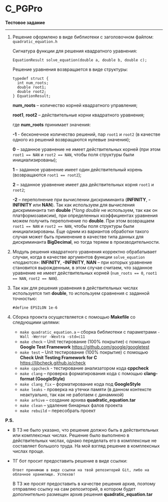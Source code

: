 # C_PGPro

**Тестовое задание**

---

1. Решение оформлено в виде библиотеки с заголовочном файлом:
    `quadratic_equation.h`
  	
  	Cигнатура функции для решения квадратного уравнения:
  	
  	`EquationResult solve_equation(double a, double b, double c);`
  	
  	Решение уравнения возвращается в виде структуры:
  	```
    typedef struct {
      int num_roots;
      double root1;
      double root2;
    } EquationResult;
   ```
   
   **num_roots** – количество корней квадратного управления;

   **root1**, **root2** – действительные корни квадратного уравнения;

   где **num_roots** принимает значения:

   **-1** - бесконечное количество решений, пар `root1` и `root2` (в качестве одного из решений возвращаются нулевые значения);

   **0** – заданное уравнение не имеет действительных корней (при этом `root1 == NAN` и `root2 == NAN`, чтобы поля структуры были инициализированы);

   **1** – заданное уравнение имеет один действительный корень (возвращаются `root1 == root2`);

   **2** – заданное уравнение имеет два действительных корня `root1` и `root2`;

   **-2** – переполнение при вычислении дискриминанта (**INFINITY**, **-INFINITY** или **NAN**).
   Так как используем для вычисления дискриминанта тип **double** (**long double* не используем, так как он платформозависим), при определенных коэффициентах уравнения можем получить переполнение по **double**.
   При этом возвращаем `root1 == NAN` и `root2 == NAN`, чтобы поля структуры были инициализированы.
   Еще одним из вариантов обработки такого случая может быть применение в качестве типа данных для дискриминанта **BigDecimal**, но тогда теряем в производительности.

3. Модуль решения квадратного уравнения корректно обрабатывает случаи, когда в качестве аргументов
   функции `solve_equation` «подаются»: **INFINITY**, **-INFINITY**, **NAN** – при которых уравнение становится вырожденным, в этом случае считаем,
   что заданное уравнение не имеет действительных корней (`num_roots == 0`, `root1 == NAN`, `root2 == NAN`).

4. Так как для решения уравнения в действительных числах используется тип **double**, то используем сравнения с заданной точностью:
   
    `#define EPSILON 1e-6`
  	
5. Сборка проекта осуществляется с помощью **Makefile** со следующими целями:
    - `make quadratic_equation.a` – сборка библиотеки с параметрами `-Wall -Werror -Wextra -std=c11`
    - `make check` – Unit тестирование (100% покрытие) с помощью **Google Test Framework**  https://github.com/google/googletest
    - `make test` – Unit тестирование (100% покрытие) с помощью **Check Unit Testing Framework for C**  https://libcheck.github.io/check
    - `make cppcheck` - тестирование анализатором кода **cppcheck**
    - `make clang` – проверка форматирования кода с помощью **clang-format (GoogleStyle)**
    - `make clang_fix` – форматирование кода под **GoogleStyle**
    - `make leaks` - проверка на утечки памяти (в данном контексте неактуально, так как не работаем с динамикой)
    - `make arhive` – создание архива **quadratic_equation.tar** 
    - `make clean` – удаление бинарных фалов проекта
    - `make rebuild` – пересобрать проект
  
**P.S.**
- В ТЗ не было указано, что решение должно быть в действительных или комплексных числах. Решение было выполнено в действительных числах, однако переделать его в комплексные не составляет большого труда.
  На мой взгляд решение в комплексных числах проще.
- ТГ бот просит предоставить решение в виде ссылки:
  
  `Ответ принимаю в виде ссылки на твой репозиторий Git, либо на облачное хранилище. Успехов!`

  В ТЗ же просят предоставить в качестве решения архив,
  поэтому отправляю ссылку на сам репозиторий, в котором будет дополнительно размещен архив решения **quadratic_equation.tar**
